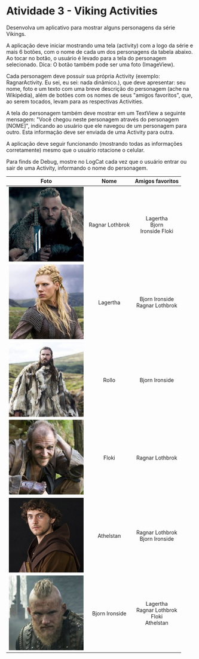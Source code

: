 # Atividade 3 - Viking Activities

Desenvolva um aplicativo para mostrar alguns personagens da série Vikings.

A aplicação deve iniciar mostrando uma tela (activity) com a logo da série e mais 6 botões, com o nome de cada um dos personagens da tabela abaixo. Ao tocar no botão, o usuário é levado para a tela do personagem selecionado. Dica: O botão também pode ser uma foto (ImageView).

Cada personagem deve possuir sua própria Activity (exemplo: RagnarActivity. Eu sei, eu sei: nada dinâmico.), que deve apresentar: seu nome, foto e um texto com uma breve descrição do personagem (ache na Wikipédia), além de botões com os nomes de seus "amigos favoritos", que, ao serem tocados, levam para as respectivas Activities.

A tela do personagem também deve mostrar em um TextView a seguinte mensagem: "Você chegou neste personagem através do personagem \[NOME]", indicando ao usuário que ele navegou de um personagem para outro. Esta informação deve ser enviada de uma Activity para outra.

A aplicação deve seguir funcionando (mostrando todas as informações corretamente) mesmo que o usuário rotacione o celular.

Para finds de Debug, mostre no LogCat cada vez que o usuário entrar ou sair de uma Activity, informando o nome do personagem.

| Foto        | Nome           | Amigos favoritos  |
|:------------------------:|:---------------:|:-------------------------------------------------------:|
| ![](app/src/main/res/drawable/ragnar.jpg)   | Ragnar Lothbrok | Lagertha <br> Bjorn <br> Ironside Floki                 |
| ![](app/src/main/res/drawable/lagertha.jpg) | Lagertha        | Bjorn Ironside <br> Ragnar Lothbrok                     |
| ![](app/src/main/res/drawable/rollo.jpg)    | Rollo           | Bjorn Ironside                                          |
| ![](app/src/main/res/drawable/floki.jpg)    | Floki           | Ragnar Lothbrok                                         |
| ![](app/src/main/res/drawable/athelstan.jpg)| Athelstan       | Ragnar Lothbrok <br> Bjorn Ironside                     |
| ![](app/src/main/res/drawable/bjorn.jpg)    | Bjorn Ironside  | Lagertha <br> Ragnar Lothbrok <br> Floki <br> Athelstan |
